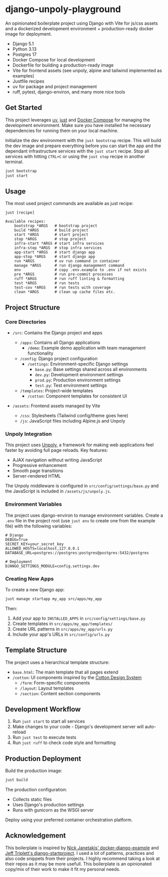 # django-unpoly-playground

An opinionated boilerplate project using Django with Vite for js/css assets and a dockerized development environment + production-ready docker image for deployment.

- Django 5.1
- Python 3.13
- Postgres 17
- Docker Compose for local development
- Dockerfile for building a production-ready image
- Vite for frontend assets (see unpoly, alpine and tailwind implemented as examples)
- Justfile recipes
- uv for package and project management
- ruff, pytest, django-environ, and many more nice tools


## Get Started
This project leverages [uv](https://docs.astral.sh/uv/getting-started/installation/), [just](https://github.com/casey/just) and [Docker Compose](https://docs.docker.com/compose/install/) for managing the development environment. Make sure you have installed he necessary dependencies for running them on your local machine.

Initialize the dev environment with the `just bootstrap` recipe. This will build the dev image and prepare everything before you can start the app and the dependant infrastructure services with the `just start` recipe. Stop all services with hitting `CTRL+C` or using the `just stop` recipe in another terminal. 

```sh
just bootstrap
just start
```

## Usage
The most used project commands are available as just recipe:
```shell
just [recipe]
```

```make
Available recipes:
    bootstrap *ARGS   # bootstrap project
    build *ARGS       # build project
    start *ARGS       # start project
    stop *ARGS        # stop project
    infra-start *ARGS # start infra services
    infra-stop *ARGS  # stop infra services
    app-start *ARGS   # start django app
    app-stop *ARGS    # start django app
    run *ARGS         # uv run command in container
    manage *ARGS      # run django management command
    env               # copy .env.example to .env if not exists
    pre *ARGS         # run pre-commit processes
    ruff *ARGS        # run ruff linting & formatting
    test *ARGS        # run tests
    test-cov *ARGS    # run tests with coverage
    clean *ARGS       # clean up cache files etc.
```

## Project Structure

### Core Directories

- `/src`: Contains the Django project and apps
  - `/apps`: Contains all Django applications
    - `/demo`: Example demo application with team management functionality
  - `/config`: Django project configuration
    - `/settings`: Environment-specific Django settings
      - `base.py`: Base settings shared across all environments
      - `dev.py`: Development environment settings
      - `prod.py`: Production environment settings
      - `test.py`: Test environment settings
  - `/templates`: Project-wide templates
    - `/cotton`: Component templates for consistent UI

- `/assets`: Frontend assets managed by Vite
  - `/css`: Stylesheets (Tailwind config/theme goes here)
  - `/js`: JavaScript files including Alpine.js and Unpoly

### Unpoly Integration

This project uses [Unpoly](https://unpoly.com/), a framework for making web applications feel faster by avoiding full page reloads. Key features:

- AJAX navigation without writing JavaScript
- Progressive enhancement
- Smooth page transitions
- Server-rendered HTML

The Unpoly middleware is configured in `src/config/settings/base.py` and the JavaScript is included in `/assets/js/unpoly.js`.

### Environment Variables

The project uses django-environ to manage environment variables. Create a `.env` file in the project root (use `just env` to create one from the example file) with the following variables:

```
# Django
DEBUG=True
SECRET_KEY=your_secret_key
ALLOWED_HOSTS=localhost,127.0.0.1
DATABASE_URL=postgres://postgres:postgres@postgres:5432/postgres

# Deployment
DJANGO_SETTINGS_MODULE=config.settings.dev
```

### Creating New Apps

To create a new Django app:

```sh
just manage startapp my_app src/apps/my_app
```

Then:
1. Add your app to `INSTALLED_APPS` in `src/config/settings/base.py`
2. Create templates in `src/apps/my_app/templates/`
3. Create URL patterns in `src/apps/my_app/urls.py`
4. Include your app's URLs in `src/config/urls.py`

## Template Structure

The project uses a hierarchical template structure:

- `base.html`: The main template that all pages extend
- `/cotton`: UI components inspired by the [Cotton Design System](https://cotton.tuk.dev/)
  - `/form`: Form-specific components
  - `/layout`: Layout templates
  - `/section`: Content section components

## Development Workflow

1. Run `just start` to start all services
2. Make changes to your code - Django's development server will auto-reload
3. Run `just test` to execute tests
4. Run `just ruff` to check code style and formatting

## Production Deployment

Build the production image:
```sh
just build
```

The production configuration:
- Collects static files
- Uses Django's production settings
- Runs with gunicorn as the WSGI server

Deploy using your preferred container orchestration platform.

## Acknowledgement
This boilerplate is inspired by [Nick Janetakis' docker-django-example](https://github.com/nickjj/docker-django-example) and [Jeff Triplett's django-startproject](https://github.com/jefftriplett/django-startproject/). I used a lot of patterns, practices and also code snippets from their projects. I highly recommend taking a look at their repos as it may be more usefull. This boilerplate is an opinionated copy/mix of their work to make it fit my personal needs.